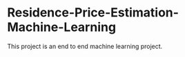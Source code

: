 # Residence-Price-Estimation-Machine-Learning
This project is an end to end machine learning project.
